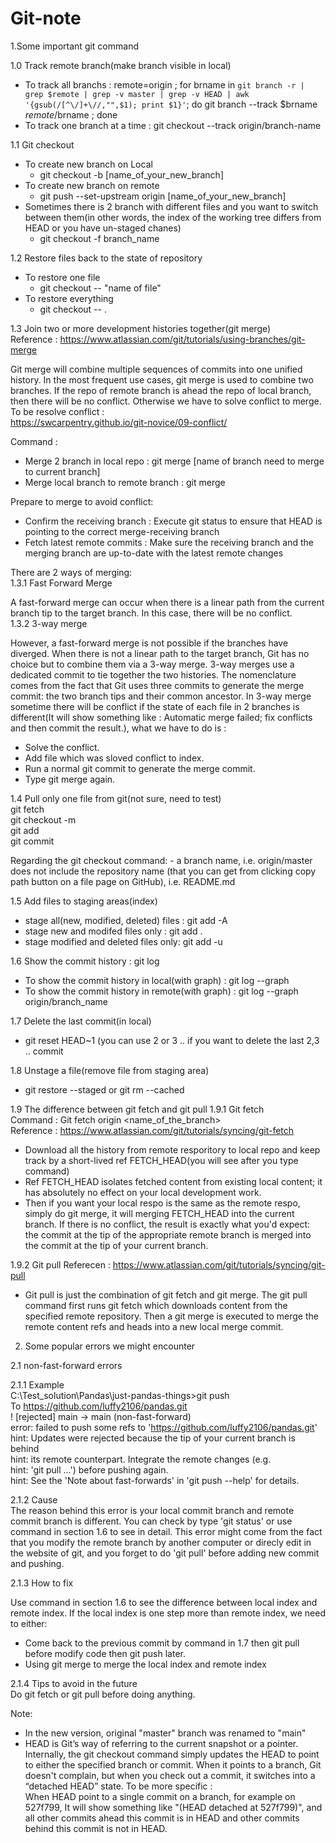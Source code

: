 # Git-note

1.Some important git command

1.0 Track remote branch(make branch visible in local) 
- To track all branchs : remote=origin ; for brname in `git branch -r | grep $remote | grep -v master | grep -v HEAD | awk '{gsub(/[^\/]+\//,"",$1); print $1}'`; do git branch --track $brname $remote/$brname  ; done
- To track one branch at a time : git checkout --track origin/branch-name 

1.1 Git checkout 
- To create new branch on Local 
  * git checkout -b [name_of_your_new_branch]
- To create new branch on remote
  * git push --set-upstream origin [name_of_your_new_branch]
- Sometimes there is 2 branch with different files and you want to switch between them(in other words, the index of the working tree differs from HEAD or you have un-staged chanes)    
  * git checkout -f branch_name    

1.2 Restore files back to the state of repository
- To restore one file
  * git checkout -- "name of file"
- To restore everything
  * git checkout -- .

1.3 Join two or more development histories together(git merge)  
Reference : https://www.atlassian.com/git/tutorials/using-branches/git-merge  

Git merge will combine multiple sequences of commits into one unified history. In the most frequent use cases, git merge is used to combine two branches. If the repo of remote branch is ahead the repo of local branch, then there will be no conflict. Otherwise we have to solve conflict to merge. To be resolve conflict :   
https://swcarpentry.github.io/git-novice/09-conflict/

Command :     
- Merge 2 branch in local repo : git merge [name of branch need to merge to current branch]
- Merge local branch to remote branch : git merge  

Prepare to merge to avoid conflict:
- Confirm the receiving branch : Execute git status to ensure that HEAD is pointing to the correct merge-receiving branch
- Fetch latest remote commits : Make sure the receiving branch and the merging branch are up-to-date with the latest remote changes 

There are 2 ways of merging:  
1.3.1 Fast Forward Merge

A fast-forward merge can occur when there is a linear path from the current branch tip to the target branch. In this case, there will be no conflict.   
1.3.2 3-way merge   

However, a fast-forward merge is not possible if the branches have diverged. When there is not a linear path to the target branch, Git has no choice but to combine them via a 3-way merge. 3-way merges use a dedicated commit to tie together the two histories. The nomenclature comes from the fact that Git uses three commits to generate the merge commit: the two branch tips and their common ancestor. In 3-way merge sometime there will be conflict if the state of each file in 2 branches is different(It will show something like : Automatic merge failed; fix conflicts and then commit the result.), what we have to do is :
- Solve the conflict.
- Add file which was sloved conflict to index.
- Run a normal git commit to generate the merge commit.
- Type git merge again.

1.4 Pull only one file from git(not sure, need to test)  
git fetch  
git checkout -m <revision> <yourfilepath>  
git add <yourfilepath>  
git commit  
 
Regarding the git checkout command: <revision> - a branch name, i.e. origin/master <yourfilepath> does not include the repository name (that you can get from clicking copy path button on a file page on GitHub), i.e. README.md

1.5 Add files to staging areas(index)  
- stage all(new, modified, deleted) files : git add -A  
- stage new and modifed files only : git add .  
- stage modified and deleted files only: git add -u  

1.6 Show the commit history : git log  
- To show the commit history in local(with graph) : git log --graph
- To show the commit history in remote(with graph) : git log --graph origin/branch_name

1.7 Delete the last commit(in local)  
- git reset HEAD~1 (you can use 2 or 3 .. if you want to delete the last 2,3 .. commit  

1.8 Unstage a file(remove file from staging area)  
- git restore --staged <file-name> or git rm --cached <file-name>  

1.9 The difference between git fetch and git pull 
1.9.1 Git fetch  
Command : Git fetch origin <name_of_the_branch>  
Reference : https://www.atlassian.com/git/tutorials/syncing/git-fetch
- Download all the history from remote resporitory to local repo and keep track by a short-lived ref FETCH_HEAD(you will see after you type command) 
- Ref FETCH_HEAD isolates fetched content from existing local content; it has absolutely no effect on your local development work.
- Then if you want your local respo is the same as the remote respo, simply do git merge, it will merging FETCH_HEAD into the current branch. If there is no conflict, the result is exactly what you'd expect: the commit at the tip of the appropriate remote branch is merged into the commit at the tip of your current branch. 

1.9.2 Git pull 
Referecen : https://www.atlassian.com/git/tutorials/syncing/git-pull 
- Git pull is just the combination of git fetch and git merge. The git pull command first runs git fetch which downloads content from the specified remote repository. Then a git merge is executed to merge the remote content refs and heads into a new local merge commit.





2. Some popular errors we might encounter

2.1 non-fast-forward errors

2.1.1 Example  
C:\Test_solution\Pandas\just-pandas-things>git push  
To https://github.com/luffy2106/pandas.git  
 ! [rejected]        main -> main (non-fast-forward)  
error: failed to push some refs to 'https://github.com/luffy2106/pandas.git'  
hint: Updates were rejected because the tip of your current branch is behind  
hint: its remote counterpart. Integrate the remote changes (e.g.  
hint: 'git pull ...') before pushing again.  
hint: See the 'Note about fast-forwards' in 'git push --help' for details.  

2.1.2 Cause  
The reason behind this error is your local commit branch and remote commit branch is different. You can check by type 'git status' or use command in section 1.6 to see in detail. This error might come from the fact that you modify the remote branch by another computer or direcly edit in the website of git, and you forget to do 'git pull' before adding new commit and pushing.

2.1.3 How to fix 

Use command in section 1.6 to see the difference between local index and remote index. If the local index is one step more than remote index, we need to either:
- Come back to the previous commit by command in 1.7 then git pull before modify code then git push later.
- Using git merge to merge the local index and remote index

2.1.4 Tips to avoid in the future  
Do git fetch or git pull before doing anything.








Note:
- In the new version, original "master" branch was renamed to "main"
- HEAD is Git’s way of referring to the current snapshot or a pointer. Internally, the git checkout command simply updates the HEAD to point to either the specified branch or commit. When it points to a branch, Git doesn't complain, but when you check out a commit, it switches into a “detached HEAD” state. To be more specific :  
When HEAD point to a single commit on a branch, for example on 527f799, It will show something like "(HEAD detached at 527f799)", and all other commits ahead this commit is in HEAD and other commits behind this commit is not in HEAD.
